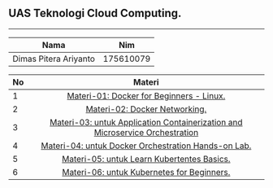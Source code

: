 ## UAS Teknologi Cloud Computing.

***

| Nama        | Nim |           
| ------------- |:-------------:| 
|Dimas Pitera Ariyanto|175610079|

| No        | Materi |           
| ------------- |:-------------:| 
|1|[Materi-01: Docker for Beginners - Linux.](https://github.com/XabaraNeanthal/uas-tcc/tree/master/materi-01)|
|2|[Materi-02: Docker Networking.](https://github.com/XabaraNeanthal/uas-tcc/tree/master/materi-02)|
|3|[Materi-03: untuk Application Containerization and Microservice Orchestration](https://github.com/XabaraNeanthal/uas-tcc/tree/master/materi-03)|
|4|[Materi-04: untuk Docker Orchestration Hands-on Lab.](https://github.com/XabaraNeanthal/uas-tcc/tree/master/materi-04)|
|5|[Materi-05: untuk Learn Kubertentes Basics.](https://github.com/XabaraNeanthal/uas-tcc/tree/master/materi-05)|
|6|[Materi-06: untuk Kubernetes for Beginners.](https://github.com/XabaraNeanthal/uas-tcc/tree/master/materi-06)|